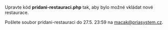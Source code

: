 Upravte kód **pridani-restauraci.php** tak, aby bylo možné vkládat nové restaurace.

Pošlete soubor pridani-restauraci do 27.5. 23:59 na macak@priasystem.cz. 
